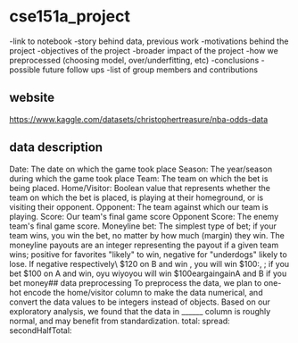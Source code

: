 # cse151a_project
-link to notebook
-story behind data, previous work
-motivations behind the project
-objectives of the project
-broader impact of the project
-how we preprocessed (choosing model, over/underfitting, etc)
-conclusions
-possible future follow ups
-list of group members and contributions

## website
https://www.kaggle.com/datasets/christophertreasure/nba-odds-data


## data description
Date: The date on which the game took place
Season: The year/season during which the game took place
Team: The team on which the bet is being placed.
Home/Visitor: Boolean value that represents whether the team on which the bet is placed, is playing at their homeground, or is visiting their opponent.
Opponent: The team against which our team is playing.
Score: Our team's final game score
Opponent Score: The enemy team's final game score.
Moneyline bet: The simplest type of bet; if your team wins, you win the bet, no matter by how much (margin) they win. The moneyline payouts are an integer representing the payout if a given team wins; positive for favorites "likely" to win, negative for "underdogs" likely to lose. If negative  respectively\ $120 on B and win , you will win $100:,  ; if you bet $100 on A and win, oyu wiyoyou will win $100eargaingainA and B  if you bet money## data preprocessing
To preprocess the data, we plan to one-hot encode the home/visitor column to make the data numerical, and convert the data values to be integers instead of objects. Based on our exploratory analysis, we found that the data in ______ column is roughly normal, and may benefit from standardization.
total: 
spread: 
secondHalfTotal: 